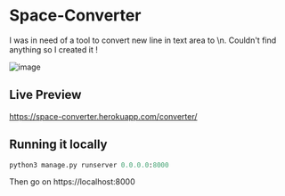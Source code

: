 # Space-Converter

I was in need of a tool to convert new line in text area to \n. Couldn't find anything so I created it !

![image](https://user-images.githubusercontent.com/55350021/112934486-cc232f80-9119-11eb-877f-60a07b252cda.png)

## Live Preview

https://space-converter.herokuapp.com/converter/

## Running it locally

```python
python3 manage.py runserver 0.0.0.0:8000
```
Then go on https://localhost:8000
